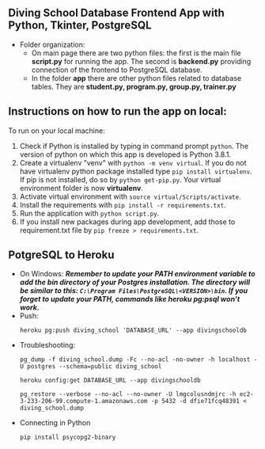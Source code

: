 ## Diving School Database Frontend App with Python, Tkinter, PostgreSQL
* Folder organization:
    * On main page there are two python files: the first is the main file **script.py** for running the app. The second is **backend.py** providing connection of the frontend to PostgreSQL database.
    * In the folder **app** there are other python files related to database tables. They are **student.py, program.py, group.py, trainer.py**

## Instructions on how to run the app on local:
To run on your local machine:
1. Check if Python is installed by typing in command prompt `python`. The version of python on which this app is developed is Python 3.8.1.
2. Create a virtualenv "venv" with `python -m venv virtual`. If you do not have
    virtualenv python package installed type `pip install virtualenv`. If pip is not installed, do so by `python get-pip.py`.
    Your virtual environment folder is now **virtualenv**.
3. Activate virtual environment with `source virtual/Scripts/activate`.
4. Install the requirements with `pip install -r requirements.txt`.
5. Run the application with `python script.py`.
6. If you install new packages during app development, add those to requirement.txt file 
   by `pip freeze > requirements.txt`.

## PotgreSQL to Heroku
* On Windows: ***Remember to update your PATH environment variable to add the bin directory of your Postgres installation. The directory will be similar to this: `C:\Program Files\PostgreSQL\<VERSION>\bin`. If you forget to update your PATH, commands like heroku pg:psql won’t work.***
* Push:
    ```
    heroku pg:push diving_school 'DATABASE_URL' --app divingschooldb
    ```
* Troubleshooting:
    ```
    pg_dump -f diving_school.dump -Fc --no-acl -no-owner -h localhost -U postgres --schema=public diving_school

    heroku config:get DATABASE_URL --app divingschooldb

    pg_restore --verbose --no-acl --no-owner -U lmgcolusndmjrc -h ec2-3-233-206-99.compute-1.amazonaws.com -p 5432 -d dfie71fcq48391 < diving_school.dump
    ```
* Connecting in Python
    ```
    pip install psycopg2-binary
    ```
